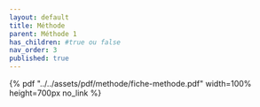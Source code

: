 ```yaml
---
layout: default
title: Méthode
parent: Méthode 1
has_children: #true ou false
nav_order: 3
published: true
---
```


{% pdf "../../assets/pdf/methode/fiche-methode.pdf" width=100% height=700px no_link %}
